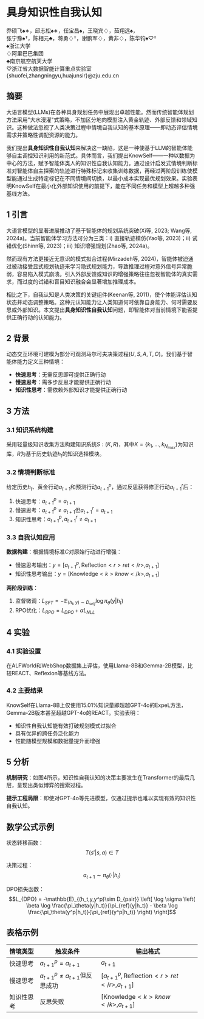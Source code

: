 
# 具身知识性自我认知  
乔硕飞♠∗，邱志松♠∗，任宝昌♠，王晓宾♢，茹翔远♠，  
张宁豫♠†，陈相元♣，蒋勇♢†，谢鹏军♢，黄非♢，陈华钧♠♡†  
♠浙江大学  
♢阿里巴巴集团  
♣南京航空航天大学  
♡浙江省大数据智能计算重点实验室  
{shuofei,zhangningyu,huajunsir}@zju.edu.cn  

## 摘要  
大语言模型(LLMs)在各种具身规划任务中展现出卓越性能。然而传统智能体规划方法采用"大水漫灌"式策略，不加区分地向模型注入黄金轨迹、外部反馈和领域知识。这种做法忽视了人类决策过程中情境自我认知的基本原理——即动态评估情境需求并策略性调配资源的能力。  

我们提出**具身知识性自我认知**来解决这一缺陷，这是一种使基于LLM的智能体能够自主调控知识利用的新范式。具体而言，我们提出KnowSelf——一种以数据为中心的方法，赋予智能体类人的知识性自我认知能力。通过设计启发式情境判断标准对智能体自主探索的轨迹进行特殊标记来收集训练数据，再经过两阶段训练使模型能通过生成特定标记在不同情境间切换，以最小成本实现最优规划效果。实验表明KnowSelf在最小化外部知识使用的前提下，能在不同任务和模型上超越多种强基线方法。

## 1 引言  
大语言模型的显著进展推动了基于智能体的规划系统突破(Xi等, 2023; Wang等, 2024a)。当前智能体学习方法可分为三类：i) 直接轨迹模仿(Yao等, 2023)；ii) 试错优化(Shinn等, 2023)；iii) 知识增强规划(Zhao等, 2024a)。  

然而现有方法更接近无意识的模式拟合过程(Mirzadeh等, 2024)，智能体被迫通过被动接受显式规划轨迹来学习隐式规划能力，导致推理过程对意外信号异常脆弱，容易陷入模式崩溃。引入外部反馈或知识的增强策略往往忽视智能体的真实需求，而过度的试错和盲目知识融合会显著增加推理成本。  

相比之下，自我认知是人类决策的关键组件(Keenan等, 2011)，使个体能评估认知状态并动态调整策略。这种元认知能力让人类知道何时依靠自身能力、何时需要反思或外部知识。本文提出**具身知识性自我认知**问题，即智能体对当前情境下能否提供正确行动的认知能力。  

## 2 背景  
动态交互环境可建模为部分可观测马尔可夫决策过程$(U, S, A, T , O)$。我们基于智能体能力定义三种情境：  
- **快速思考**：无需反思即可提供正确行动  
- **慢速思考**：需多步反思才能提供正确行动  
- **知识性思考**：需依赖外部知识才能提供正确行动  

## 3 方法  
### 3.1 知识系统构建  
采用轻量级知识收集方法构建知识系统$S : (K, R)$，其中$K = \{k_1, ..., k_{N_{max}}\}$为知识库，$R$为基于历史轨迹$h_t$的知识选择模块。  

### 3.2 情境判断标准  
给定历史$h_t$、黄金行动$a_{t+1}$和预测行动$a^p_{t+1}$，通过反思获得修正行动$a^r_{t+1}$后：  
1. 快速思考：$a^p_{t+1} = a_{t+1}$  
2. 慢速思考：$a^p_{t+1} \neq a_{t+1}$但$a^r_{t+1} = a_{t+1}$  
3. 知识性思考：$a^p_{t+1}, a^r_{t+1} \neq a_{t+1}$  

### 3.3 自我认知应用  
**数据构建**：根据情境标准$C$对原始行动进行增强：  
- 慢速思考输出：$y = [a^p_{t+1}, \text{Reflection}<r>ret</r>, a_{t+1}]$  
- 知识性思考输出：$y = [\text{Knowledge}<k>know</k>, a_{t+1}]$  

**两阶段训练**：  
1. 监督微调：$L_{SFT} = -\mathbb{E}_{(h_t,y)\sim D_{self}} \log \pi_\theta(y|h_t)$  
2. RPO优化：$L_{RPO} = L_{DPO} + \alpha L_{NLL}$  

## 4 实验  
### 4.1 实验设置  
在ALFWorld和WebShop数据集上评估，使用Llama-8B和Gemma-2B模型，比较REACT、Reflexion等基线方法。  

### 4.2 主要结果  
KnowSelf在Llama-8B上仅使用15.01%知识量即超越GPT-4o的ExpeL方法，Gemma-2B版本甚至超越GPT-4o的REACT。实验表明：  
- 知识性自我认知能有效打破规划模式过拟合  
- 具有优异的跨任务泛化能力  
- 性能随模型规模和数据量提升而增强  

## 5 分析  
**机制研究**：如图4所示，知识性自我认知的决策主要发生在Transformer的最后几层，呈现出类似博弈的搜索过程。  

**提示工程局限**：即使对GPT-4o等先进模型，仅通过提示也难以实现有效的知识性自我认知。  

## 数学公式示例  
状态转移函数：  
$$T(s'|s,a) \in T$$  

决策过程：  
$$a_{t+1} \sim \pi_\theta(\cdot|h_t)$$  

DPO损失函数：  
$$L_{DPO} = -\mathbb{E}_{(h_t,y,y^p)\sim D_{pair}} \left[ \log \sigma \left( \beta \log \frac{\pi_\theta(y|h_t)}{\pi_{ref}(y|h_t)} - \beta \log \frac{\pi_\theta(y^p|h_t)}{\pi_{ref}(y^p|h_t)} \right) \right]$$  

## 表格示例  
| 情境类型       | 触发条件                      | 输出格式                          |
|----------------|-----------------------------|-----------------------------------|
| 快速思考       | $a^p_{t+1} = a_{t+1}$       | $a_{t+1}$                        |
| 慢速思考       | $a^p_{t+1} \neq a_{t+1}$但反思成功 | $[a^p_{t+1}, \text{Reflection}<r>ret</r>, a_{t+1}]$ |
| 知识性思考     | 反思失败                    | $[\text{Knowledge}<k>know</k>, a_{t+1}]$ |
